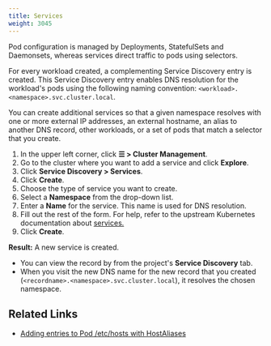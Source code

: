 ```yaml
---
title: Services
weight: 3045
---
```


Pod configuration is managed by Deployments, StatefulSets and Daemonsets, whereas services direct traffic to pods using selectors.

For every workload created, a complementing Service Discovery entry is created. This Service Discovery entry enables DNS resolution for the workload's pods using the following naming convention:
`<workload>.<namespace>.svc.cluster.local`.

You can create additional services so that a given namespace resolves with one or more external IP addresses, an external hostname, an alias to another DNS record, other workloads, or a set of pods that match a selector that you create.

1. In the upper left corner, click **☰ > Cluster Management**.
1. Go to the cluster where you want to add a service and click **Explore**.
1. Click **Service Discovery > Services**.
1. Click **Create**.
1. Choose the type of service you want to create.
1. Select a **Namespace** from the drop-down list. 
1. Enter a **Name** for the service. This name is used for DNS resolution.
1. Fill out the rest of the form. For help, refer to the upstream Kubernetes documentation about [services.](https://kubernetes.io/docs/concepts/services-networking/service/)
1. Click **Create**.

**Result:** A new service is created.

- You can view the record by from the project's **Service Discovery** tab.
- When you visit the new DNS name for the new record that you created (`<recordname>.<namespace>.svc.cluster.local`), it resolves the chosen namespace.

## Related Links

- [Adding entries to Pod /etc/hosts with HostAliases](https://kubernetes.io/docs/concepts/services-networking/add-entries-to-pod-etc-hosts-with-host-aliases/)
